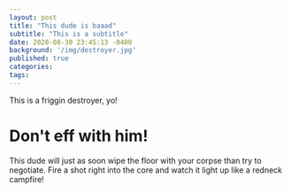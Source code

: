 ```yaml
---
layout: post
title: "This dude is baaad"
subtitle: "This is a subtitle"
date: 2020-08-30 23:45:13 -0400
background: '/img/destroyer.jpg'
published: true
categories:
tags:
---
```

This is a friggin destroyer, yo!

# Don't eff with him!
This dude will just as soon wipe the floor with your corpse than try to negotiate. Fire a shot right into the core and watch it light up like a redneck campfire!